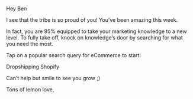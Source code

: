Hey Ben

I see that the tribe is so proud of you! You’ve been amazing this week.

In fact, you are 95% equipped to take your marketing knowledge to a new
level. To fully take off, knock on knowledge’s door by searching for
what you need the most.

Tap on a popular search query for eCommerce to start:

Dropshipping
Shopify

Can’t help but smile to see you grow ;)

Tons of lemon love,
